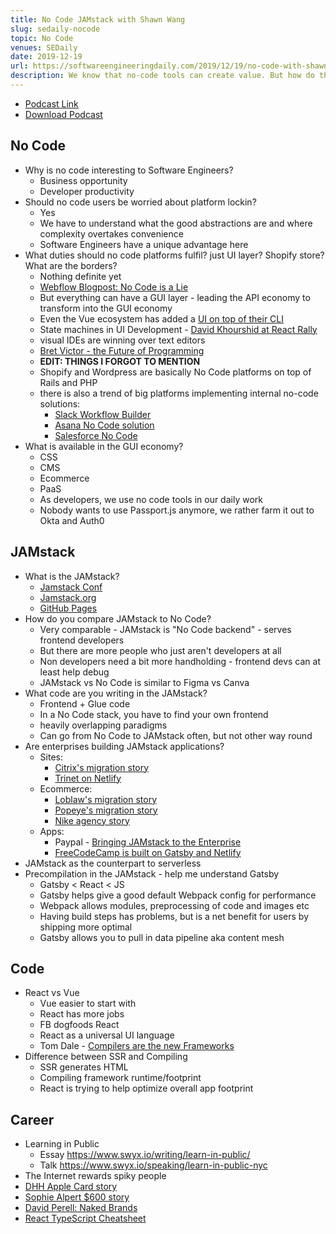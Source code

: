 ```yaml
---
title: No Code JAMstack with Shawn Wang
slug: sedaily-nocode
topic: No Code
venues: SEDaily
date: 2019-12-19
url: https://softwareengineeringdaily.com/2019/12/19/no-code-with-shawn-wang/
description: We know that no-code tools can create value. But how do they fit into the overall workflow of a software company? How should teams be arranged now that knowledge workers can build certain kinds of software without writing code? And how should no-code systems interface with the monoliths, microservices, and APIs that we have building for years?
---
```


- [Podcast Link](https://softwareengineeringdaily.com/2019/12/19/no-code-with-shawn-wang/)
- [Download Podcast](http://traffic.libsyn.com/sedaily/2019_12_19_SwyxLowCodeJAMStack.mp3)

## No Code

- Why is no code interesting to Software Engineers?
  - Business opportunity
  - Developer productivity
- Should no code users be worried about platform lockin?
  - Yes
  - We have to understand what the good abstractions are and where complexity overtakes convenience
  - Software Engineers have a unique advantage here
- What duties should no code platforms fulfil? just UI layer? Shopify store? What are the borders?
  - Nothing definite yet
  - [Webflow Blogpost: No Code is a Lie](https://webflow.com/blog/no-code-is-a-lie)
  - But everything can have a GUI layer - leading the API economy to transform into the GUI economy
  - Even the Vue ecosystem has added a [UI on top of their CLI](https://cli.vuejs.org/dev-guide/ui-api.html)
  - State machines in UI Development - [David Khourshid at React Rally](https://www.youtube.com/watch?v=VU1NKX6Qkxc)
  - visual IDEs are winning over text editors
  - [Bret Victor - the Future of Programming](https://vimeo.com/71278954)
  - **EDIT: THINGS I FORGOT TO MENTION**
  - Shopify and Wordpress are basically No Code platforms on top of Rails and PHP
  - there is also a trend of big platforms implementing internal no-code solutions:
    - [Slack Workflow Builder](https://slack.com/intl/en-sg/help/articles/360035692513-Guide-to-Workflow-Builder)
    - [Asana No Code solution](https://webflow.com/nocodeconf/session/making-automation-feel-more-human)
    - [Salesforce No Code](https://webflow.com/nocodeconf/session/progressive-enhancement-a-mindset-for-designing-no-code-platforms)
- What is available in the GUI economy?
  - CSS
  - CMS
  - Ecommerce
  - PaaS
  - As developers, we use no code tools in our daily work
  - Nobody wants to use Passport.js anymore, we rather farm it out to Okta and Auth0

## JAMstack

- What is the JAMstack?
  - [Jamstack Conf](https://jamstackconf.com/)
  - [Jamstack.org](http://jamstack.org/)
  - [GitHub Pages](https://pages.github.com/)
- How do you compare JAMstack to No Code?
  - Very comparable - JAMstack is "No Code backend" - serves frontend developers
  - But there are more people who just aren't developers at all
  - Non developers need a bit more handholding - frontend devs can at least help debug
  - JAMstack vs No Code is similar to Figma vs Canva
- What code are you writing in the JAMstack?
  - Frontend + Glue code
  - In a No Code stack, you have to find your own frontend
  - heavily overlapping paradigms
  - Can go from No Code to JAMstack often, but not other way round
- Are enterprises building JAMstack applications?
  - Sites:
    - [Citrix's migration story](https://www.netlify.com/blog/2019/06/12/jamstack_conf-nyc-session-recap-citrix-delivers-better-ux-with-less-overhead-using-jamstack-and-netlify/)
    - [Trinet on Netlify](https://is-this.netlify.com/trinet.com)
  - Ecommerce:
    - [Loblaw's migration story](https://www.youtube.com/watch?v=6VGu4PvEBag)
    - [Popeye's migration story](https://www.youtube.com/watch?v=dKBDUhGi76o)
    - [Nike agency story](https://www.youtube.com/watch?v=2rA_ucpQ_Fk)
  - Apps:
    - Paypal - [Bringing JAMstack to the Enterprise](https://www.infoq.com/presentations/jamstack-enterprise/)
    - [FreeCodeCamp is built on Gatsby and Netlify](https://dev.to/ossia/how-freecodecamporg-uses-the-jamstack--a-single-api-server-to-help-millions-of-people-learn-to-code-every-month-4d5g)
- JAMstack as the counterpart to serverless
- Precompilation in the JAMstack - help me understand Gatsby
  - Gatsby < React < JS
  - Gatsby helps give a good default Webpack config for performance
  - Webpack allows modules, preprocessing of code and images etc
  - Having build steps has problems, but is a net benefit for users by shipping more optimal
  - Gatsby allows you to pull in data pipeline aka content mesh

## Code

- React vs Vue
  - Vue easier to start with
  - React has more jobs
  - FB dogfoods React
  - React as a universal UI language
  - Tom Dale - [Compilers are the new Frameworks](https://tomdale.net/2017/09/compilers-are-the-new-frameworks/)
- Difference between SSR and Compiling
  - SSR generates HTML
  - Compiling framework runtime/footprint
  - React is trying to help optimize overall app footprint

## Career

- Learning in Public
  - Essay https://www.swyx.io/writing/learn-in-public/
  - Talk https://www.swyx.io/speaking/learn-in-public-nyc
- The Internet rewards spiky people
- [DHH Apple Card story](https://www.bloomberg.com/news/articles/2019-11-09/viral-tweet-about-apple-card-leads-to-probe-into-goldman-sachs)
- [Sophie Alpert \$600 story](https://twitter.com/sophiebits/status/1193686558206877696?lang=en)
- [David Perell: Naked Brands](https://www.perell.com/blog/the-future-of-finance)
- [React TypeScript Cheatsheet](https://github.com/typescript-cheatsheets/react-typescript-cheatsheet)
